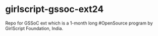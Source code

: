 # girlscript-gssoc-ext24
Repo for GSSoC ext which is a 1-month long #OpenSource program by GirlScript Foundation, India.
